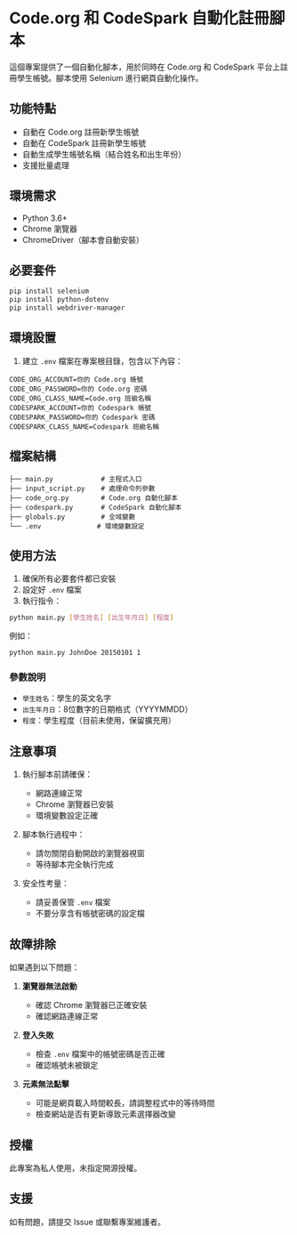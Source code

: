 # Code.org 和 CodeSpark 自動化註冊腳本

這個專案提供了一個自動化腳本，用於同時在 Code.org 和 CodeSpark 平台上註冊學生帳號。腳本使用 Selenium 進行網頁自動化操作。

## 功能特點

- 自動在 Code.org 註冊新學生帳號
- 自動在 CodeSpark 註冊新學生帳號
- 自動生成學生帳號名稱（結合姓名和出生年份）
- 支援批量處理

## 環境需求

- Python 3.6+
- Chrome 瀏覽器
- ChromeDriver（腳本會自動安裝）

## 必要套件

```bash
pip install selenium
pip install python-dotenv
pip install webdriver-manager
```

## 環境設置

1. 建立 `.env` 檔案在專案根目錄，包含以下內容：

```plaintext
CODE_ORG_ACCOUNT=你的 Code.org 帳號
CODE_ORG_PASSWORD=你的 Code.org 密碼
CODE_ORG_CLASS_NAME=Code.org 班級名稱
CODESPARK_ACCOUNT=你的 Codespark 帳號
CODESPARK_PASSWORD=你的 Codespark 密碼
CODESPARK_CLASS_NAME=Codespark 班級名稱
```

## 檔案結構

```
├── main.py            # 主程式入口
├── input_script.py    # 處理命令列參數
├── code_org.py        # Code.org 自動化腳本
├── codespark.py       # CodeSpark 自動化腳本
├── globals.py         # 全域變數
└── .env              # 環境變數設定
```

## 使用方法

1. 確保所有必要套件都已安裝
2. 設定好 `.env` 檔案
3. 執行指令：

```bash
python main.py [學生姓名] [出生年月日] [程度]
```

例如：
```bash
python main.py JohnDoe 20150101 1
```

### 參數說明

- `學生姓名`：學生的英文名字
- `出生年月日`：8位數字的日期格式（YYYYMMDD）
- `程度`：學生程度（目前未使用，保留擴充用）

## 注意事項

1. 執行腳本前請確保：
   - 網路連線正常
   - Chrome 瀏覽器已安裝
   - 環境變數設定正確

2. 腳本執行過程中：
   - 請勿關閉自動開啟的瀏覽器視窗
   - 等待腳本完全執行完成

3. 安全性考量：
   - 請妥善保管 `.env` 檔案
   - 不要分享含有帳號密碼的設定檔

## 故障排除

如果遇到以下問題：

1. **瀏覽器無法啟動**
   - 確認 Chrome 瀏覽器已正確安裝
   - 確認網路連線正常

2. **登入失敗**
   - 檢查 `.env` 檔案中的帳號密碼是否正確
   - 確認帳號未被鎖定

3. **元素無法點擊**
   - 可能是網頁載入時間較長，請調整程式中的等待時間
   - 檢查網站是否有更新導致元素選擇器改變

## 授權

此專案為私人使用，未指定開源授權。

## 支援

如有問題，請提交 Issue 或聯繫專案維護者。